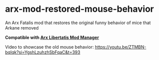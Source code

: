 # arx-mod-restored-mouse-behavior

An Arx Fatalis mod that restores the original funny behavior of mice that Arkane removed

**Compatible with
[Arx Libertatis Mod Manager](https://github.com/fredlllll/ArxLibertatisModManager)**

Video to showcase the old mouse behavior: https://youtu.be/ZTMBN-bqIqk?si=YgshLzuhzhSbFqaC&t=393
